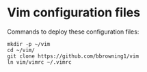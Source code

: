 # Vim configuration files

Commands to deploy these configuration files:

    mkdir -p ~/vim
    cd ~/vim/
    git clone https://github.com/bbrowning1/vim
    ln vim/vimrc ~/.vimrc

